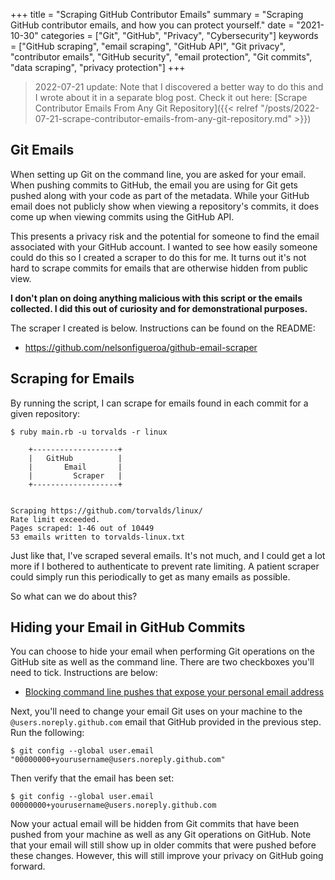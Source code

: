 +++
title = "Scraping GitHub Contributor Emails"
summary = "Scraping GitHub contributor emails, and how you can protect yourself."
date = "2021-10-30"
categories = ["Git", "GitHub", "Privacy", "Cybersecurity"]
keywords = ["GitHub scraping", "email scraping", "GitHub API", "Git privacy", "contributor emails", "GitHub security", "email protection", "Git commits", "data scraping", "privacy protection"]
+++

>2022-07-21 update: Note that I discovered a better way to do this and I wrote about it in a separate blog post. Check it out here: [Scrape Contributor Emails From Any Git Repository]({{< relref "/posts/2022-07-21-scrape-contributor-emails-from-any-git-repository.md" >}})

## Git Emails

When setting up Git on the command line, you are asked for your email.
When pushing commits to GitHub, the email you are using for Git gets pushed along with your code as part of the metadata.
While your GitHub email does not publicly show when viewing a repository's commits, it does come up when viewing commits using the GitHub API.

This presents a privacy risk and the potential for someone to find the email associated with your GitHub account.
I wanted to see how easily someone could do this so I created a scraper to do this for me. It turns out it's not hard to scrape commits for emails that are otherwise hidden from public view.

**I don't plan on doing anything malicious with this script or the emails collected. I did this out of curiosity and for demonstrational purposes.**

The scraper I created is below. Instructions can be found on the README:

- https://github.com/nelsonfigueroa/github-email-scraper

## Scraping for Emails

By running the script, I can scrape for emails found in each commit for a given repository:

```
$ ruby main.rb -u torvalds -r linux

	+-------------------+
	|   GitHub          |
	|       Email       |
	|         Scraper   |
	+-------------------+


Scraping https://github.com/torvalds/linux/
Rate limit exceeded.
Pages scraped: 1-46 out of 10449
53 emails written to torvalds-linux.txt
```

Just like that, I've scraped several emails. It's not much, and I could get a lot more if I bothered to authenticate to prevent rate limiting.
A patient scraper could simply run this periodically to get as many emails as possible.

So what can we do about this?

## Hiding your Email in GitHub Commits

You can choose to hide your email when performing Git operations on the GitHub site as well as the command line. There are two checkboxes you'll need to tick. Instructions are below:

- [Blocking command line pushes that expose your personal email address](https://docs.github.com/en/account-and-profile/setting-up-and-managing-your-github-user-account/managing-email-preferences/blocking-command-line-pushes-that-expose-your-personal-email-address)

Next, you'll need to change your email Git uses on your machine to the `@users.noreply.github.com` email that GitHub provided in the previous step. Run the following:

```
$ git config --global user.email "00000000+yourusername@users.noreply.github.com"
```

Then verify that the email has been set:

```
$ git config --global user.email
00000000+yourusername@users.noreply.github.com
```

Now your actual email will be hidden from Git commits that have been pushed from your machine as well as any Git operations on GitHub. Note that your email will still show up in older commits that were pushed before these changes.
However, this will still improve your privacy on GitHub going forward.
